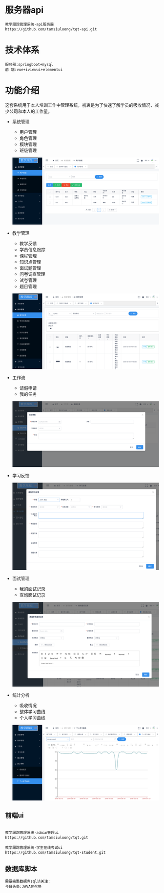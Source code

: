 

# 服务器api

```
教学跟踪管理系统-api服务器
https://github.com/tamsiuloong/tqt-api.git
```
# 技术体系
```
服务器:springboot+mysql
前 端:vue+iviewui+elementui
```



# 功能介绍

这套系统用于本人培训工作中管理系统，初衷是为了快速了解学员的吸收情况，减少公司和本人的工作量。

- 系统管理

  - 用户管理
  - 角色管理
  - 模块管理
  - 班级管理

  ![image-20200219112644788](assets/image-20200219112644788.png)

- 教学管理

  - 教学反馈
  - 学员信息跟踪
  - 课程管理
  - 知识点管理
  - 面试题管理
  - 问卷调查管理
  - 试卷管理
  - 题目管理

  ![image-20200219112811950](assets/image-20200219112811950.png)

- 工作流

  - 请假申请
  - 我的任务

  ![image-20200219112843495](assets/image-20200219112843495.png)

- 学习反馈

  ![image-20200219112926658](assets/image-20200219112926658.png)

- 面试管理

  - 我的面试记录
  - 查询面试记录

  ![image-20200219112952892](assets/image-20200219112952892.png)

- 统计分析

  - 吸收情况
  - 整体学习曲线
  - 个人学习曲线

  ![image-20200219113126211](assets/image-20200219113126211.png)





## 前端ui

```

教学跟踪管理系统-admin管理ui
https://github.com/tamsiuloong/tqt.git

教学跟踪管理系统-学生在线考试ui
https://github.com/tamsiuloong/tqt-student.git

```


## 数据库脚本
```
需要完整数据库sql请关注:
今日头条:JAVA在召唤
```



